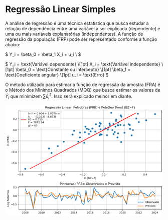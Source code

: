 # Regressão Linear Simples

A análise de regressão é uma técnica estatística que busca estudar a relação de dependência entre uma variável a ser explicada (dependente) e uma ou mais variáveis explanatórias (independentes). A função de regressão da população (FRP) pode ser representado conforme a função abaixo: 

$
Y_i = \beta_0 + \beta_1 X_i + u_i \\
$ 

$
Y_i = \text{Variável dependente} \\[1pt]
X_i = \text{Variável independente} \\[1pt]
\beta_0 = \text{Constante ou intercepto} \\[1pt]
\beta_1 = \text{Coeficiente angular} \\[1pt]
u_i = \text{Erro}
$

O método utilizado para estimar a função de regressão da amostra (FRA) é o Método dos Mínimos Quadrados (MQQ) que busca estimar os valores de $\hat{Y}_i$ que minimizem $\sum_{} \hat{u}_i^2$. Isso será explicado melhor em diante. 

![Modelo de Regressao](https://github.com/emanuelprd/Regressao-Linear/blob/main/Modelo_Regressao)
